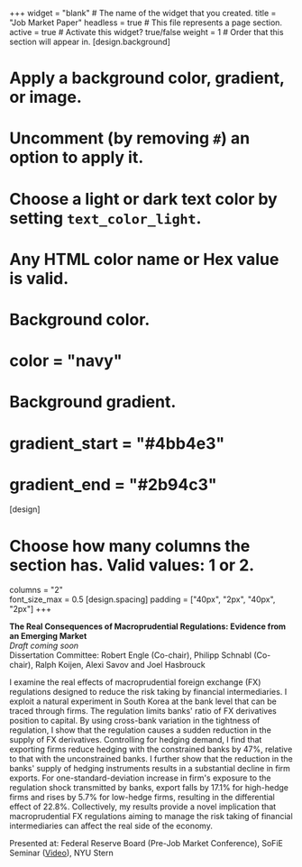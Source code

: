 +++
widget = "blank"  # The name of the widget that you created.
title = "Job Market Paper"
headless = true  # This file represents a page section.
active = true  # Activate this widget? true/false
weight = 1  # Order that this section will appear in.
[design.background]
  # Apply a background color, gradient, or image.
  #   Uncomment (by removing `#`) an option to apply it.
  #   Choose a light or dark text color by setting `text_color_light`.
  #   Any HTML color name or Hex value is valid.

  # Background color.
  # color = "navy"
  
  # Background gradient.
  # gradient_start = "#4bb4e3"
  # gradient_end = "#2b94c3"
[design]
  # Choose how many columns the section has. Valid values: 1 or 2.
  columns = "2"  
  font_size_max = 0.5
[design.spacing]
  padding = ["40px", "2px", "40px", "2px"]
+++

**The Real Consequences of Macroprudential Regulations: Evidence from an Emerging Market**  
_Draft coming soon_  
Dissertation Committee: Robert Engle (Co-chair), Philipp Schnabl (Co-chair), Ralph Koijen, Alexi Savov and Joel Hasbrouck  

I examine the real effects of macroprudential foreign exchange (FX) regulations designed to reduce the risk taking by financial intermediaries. I exploit a natural experiment in South Korea at the bank level that can be traced through firms. The regulation limits banks' ratio of FX derivatives position to capital. By using cross-bank variation in the tightness of regulation, I show that the regulation causes a sudden reduction in the supply of FX derivatives.  Controlling for hedging demand, I find that exporting firms reduce hedging with the constrained banks by 47%, relative to that with the unconstrained banks. I further show that the reduction in the banks' supply of hedging instruments results in a substantial decline in firm exports. For one-standard-deviation increase in firm's exposure to the regulation shock transmitted by banks, export falls by 17.1% for high-hedge firms and rises by 5.7% for low-hedge firms, resulting in the differential effect of 22.8%. Collectively, my results provide a novel implication that macroprudential FX regulations aiming to manage the risk taking of financial intermediaries can affect the real side of the economy.  

Presented at: Federal Reserve Board (Pre-Job Market Conference), SoFiE Seminar ([Video](https://www.youtube.com/watch?v=k2d0zeu2a5U)), NYU Stern 
